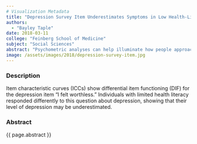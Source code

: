 ```yaml
---
# Visualization Metadata
title: "Depression Survey Item Underestimates Symptoms in Low Health-Literacy Participants"
authors:
  - "Bayley Taple"
date: 2018-03-11
college: "Feinberg School of Medicine"
subject: "Social Sciences"
abstract: "Psychometric analyses can help illuminate how people approach clinical tests. To understand how health literacy (i.e., literacy for health information) might lead to biased assessment of emotional distress, we examined the psychometric properties of anxiety and depression questionnaires, using differential item functioning (DIF) analysis. Items were flagged for DIF if item response theory parameters were different across health literacy groups. All items flagged for DIF had lower item-slopes for people with limited health literacy. This suggests that these items were less precise assessments. DIF analyses can identify items that are potentially problematic for people with limited health literacy (e.g., the item is too confusing). Design of questionnaires should incorporate psychometric methods (e.g., DIF analysis) to identify and reduce measurement bias."
image: /assets/images/2018/depression-survey-item.jpg
---
```

### Description
Item characteristic curves (ICCs) show differential item functioning (DIF) for the depression item “I felt worthless.” Individuals with limited health literacy responded differently to this question about depression, showing that their level of depression may be underestimated.

### Abstract
{{ page.abstract }}
